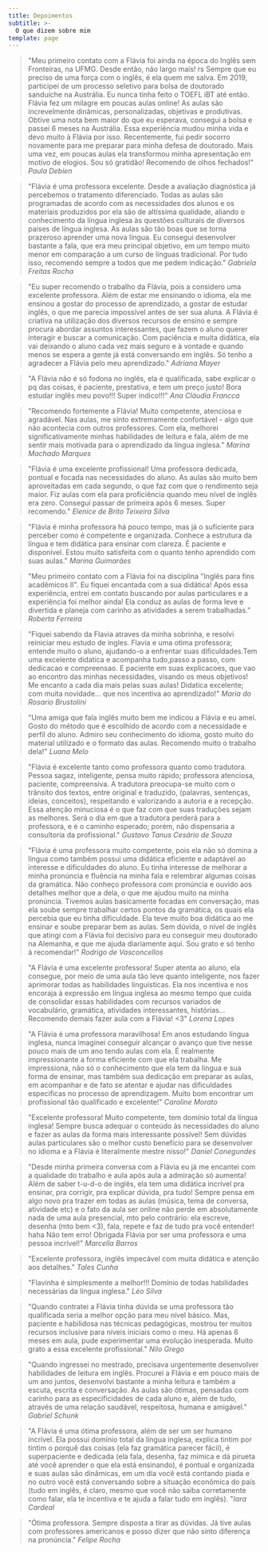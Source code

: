 ```yaml
---
title: Depoimentos
subtitle: >-
  O que dizem sobre mim
template: page
---
```


>"Meu primeiro contato com a Flávia foi ainda na época do Inglês sem Fronteiras, na UFMG. Desde então, não largo mais! rs Sempre que eu preciso de uma força com o inglês, é ela quem me salva. Em 2019, participei de um processo seletivo para bolsa de doutorado sanduíche na Austrália. Eu nunca tinha feito o TOEFL iBT até então. Flávia fez um milagre em poucas aulas online! As aulas são increvelmente dinâmicas, personalizadas, objetivas e produtivas. Obtive uma nota bem maior do que eu esperava, consegui a bolsa e passei 6 meses na Austrália. Essa experiência mudou minha vida e devo muito à Flávia por isso. Recentemente, fui pedir socorro novamente para me preparar para minha defesa de doutorado. Mais uma vez, em poucas aulas ela transformou minha apresentação em motivo de elogios. Sou só gratidão! Recomendo de olhos fechados!" <cite>Paula Debien</cite>

>"Flávia é uma professora excelente. Desde a avaliação diagnóstica já percebemos o tratamento diferenciado. Todas as aulas são programadas de acordo com as necessidades dos alunos e os materiais produzidos por ela são de altíssima qualidade, aliando o conhecimento da língua inglesa às questões culturais de diversos países de língua inglesa. As aulas são tão boas que se torna prazeroso aprender uma nova língua. Eu consegui desenvolver bastante a fala, que era meu principal objetivo, em um tempo muito menor em comparação a um curso de línguas tradicional. Por tudo isso, recomendo sempre a todos que me pedem indicação." <cite>Gabriela Freitas Rocha</cite>

>"Eu super recomendo o trabalho da Flávia, pois a considero uma excelente professora. Além de estar me ensinando o idioma, ela me ensinou a gostar do processo de aprendizado, a gostar de estudar inglês, o que me parecia impossível antes de ser sua aluna. A Flávia é criativa na utilização dos diversos recursos de ensino e sempre procura abordar assuntos interessantes, que fazem o aluno querer interagir e buscar a comunicação. Com paciência e muita didática, ela vai deixando o aluno cada vez mais seguro e à vontade e quando menos se espera a gente já está conversando em inglês. Só tenho a agradecer a Flávia pelo meu  aprendizado." <cite>Adriana Mayer</cite>

>"A Flávia não é só fodona no inglês, ela é qualificada, sabe explicar o pq das coisas, é paciente, prestativa, e tem um preço justo! Bora estudar inglês meu povo!!! Super indico!!!" <cite>Ana Cláudia Francca</cite>

>"Recomendo fortemente a Flávia! Muito competente, atenciosa e agradável. Nas aulas, me sinto extremamente confortável - algo que não acontecia com outros professores. Com ela, melhorei significativamente minhas habilidades de leitura e fala, além de me sentir mais motivada para o aprendizado da língua inglesa." <cite>Marina Machado Marques</cite>

>"Flávia é uma excelente profissional! Uma professora dedicada, pontual e focada nas necessidades do aluno. As aulas são muito bem aproveitadas em cada segundo, o que faz com que o rendimento seja maior. Fiz aulas com ela para proficiência quando meu nível de inglês era zero. Consegui passar de primeira após 6 meses. Super recomendo." <cite>Elenice de Brito Teixeira Silva</cite>

>"Flávia é minha professora há pouco tempo, mas já o suficiente para perceber como é competente e organizada. Conhece a estrutura da língua e tem didática para ensinar com clareza. É paciente e disponível. Estou muito satisfeita com o quanto tenho aprendido com suas aulas." <cite>Marina Guimarães</cite>

>"Meu primeiro contato com a Flávia foi na disciplina "Inglês para fins acadêmicos II". Eu fiquei encantada com a sua didática! Após essa experiência, entrei em contato buscando por aulas particulares e a experiência foi melhor ainda! Ela conduz as aulas de forma leve e divertida e planeja com carinho as atividades a serem trabalhadas." <cite>Roberta Ferreira</cite>

>"Fiquei sabendo da Flavia atraves da minha sobrinha, e resolvi reiniciar meu estudo de ingles.
Flavia e uma otima professora; entende muito o aluno, ajudando-o a enfrentar suas dificuldades.Tem uma excelente didatica e acompanha tudo,passo a passo, com dedicacao e compreensao. E paciente em suas explicacoes, que vao ao encontro das minhas necessidades, visando os meus objetivos!
Me encanto a cada dia mais pelas suas aulas! Didatica excelente; com muita novidade... que nos incentiva ao aprendizado!" <cite>Maria do Rosario Brustolini</cite>

>"Uma amiga que fala inglês muito bem me indicou a Flávia e eu amei. Gosto do método que é escolhido de acordo com a necessidade e perfil do aluno. Admiro seu conhecimento do idioma, gosto muito do material utilizado e o formato das aulas. Recomendo muito o trabalho dela!" <cite>Luana Melo</cite>

>"Flávia é excelente tanto como professora quanto como tradutora. Pessoa sagaz, inteligente, pensa muito rápido; professora atenciosa, paciente, compreensiva. A tradutora preocupa-se muito com o trânsito dos textos, entre original e traduzido, (palavras, sentenças, ideias, conceitos), respeitando e valorizando a autoria e a recepção. Essa atenção minuciosa é o que faz com que suas traduções sejam as melhores. Será o dia em que a tradutora perderá para a professora, e é o caminho esperado; porém, não dispensaria a consultoria da profissional." <cite>Gustavo Tanus Cesário de Souza</cite>

>"Flávia é uma professora muito competente, pois ela não só domina a língua como também possui uma didática eficiente e adaptável ao interesse e dificuldades do aluno.  Eu tinha interesse de melhorar a minha pronúncia e fluência na minha fala e relembrar algumas coisas da gramática. Não conheço professora com pronúncia e ouvido aos detalhes melhor que a dela, o que me ajudou muito na minha pronúncia. Tivemos aulas basicamente focadas em conversação, mas ela soube sempre trabalhar certos pontos da gramática, os quais ela percebia que eu tinha dificuldade. Ela teve muito boa didática ao me ensinar e soube preparar bem as aulas. Sem dúvida, o nível de inglês que atingi com a Flávia foi decisivo para eu conseguir meu doutorado na Alemanha, e que me ajuda diariamente aqui. Sou grato e só tenho à recomendar!" <cite>Rodrigo de Vasconcellos</cite>

>"A Flávia é uma excelente professora! Super atenta ao aluno, ela consegue, por meio de uma aula tão leve quanto inteligente, nos fazer aprimorar todas as habilidades linguísticas. Ela nos incentiva e nos encoraja à expressão em língua inglesa ao mesmo tempo que cuida de consolidar essas habilidades com recursos variados de vocabulário, gramática, atividades interessantes, histórias... Recomendo demais fazer aula com a Flávia! <3" <cite>Lorena Lopes</cite>

>"A Flávia é uma professora maravilhosa! Em anos estudando língua inglesa, nunca imaginei conseguir alcançar o avanço que tive nesse pouco mais de um ano tendo aulas com ela. É realmente impressionante a forma eficiente com que ela trabalha. Me impressiona, não só o conhecimento que ela tem da língua e sua forma de ensinar, mas também sua dedicação em preparar as aulas, em acompanhar e de fato se atentar e ajudar nas dificuldades especificas no processo de aprendizagem. Muito bom encontrar um profissional tão qualificado e excelente!" <cite>Caroline Morato</cite>

>"Excelente professora! Muito competente, tem domínio total da língua inglesa! Sempre busca adequar o conteúdo às necessidades do aluno e fazer as aulas da forma mais interessante possível! Sem dúvidas aulas particulares são o melhor custo benefício para se desenvolver no idioma e a Flávia é literalmente mestre nisso!" <cite>Daniel Conegundes</cite>

>"Desde minha primeira conversa com a Flávia eu já me encantei com a qualidade do trabalho e aula após aula a admiração só aumenta! Além de saber t-u-d-o de inglês, ela tem uma didática incrível pra ensinar, pra corrigir, pra explicar dúvida, pra tudo! Sempre pensa em algo novo pra trazer em todas as aulas (música, tema de conversa, atividade etc) e o fato da aula ser online não perde em absolutamente nada de uma aula presencial, mto pelo contrário: ela escreve, desenha (mto bem <3), fala, repete e faz de tudo pra você entender! haha Não tem erro! Obrigada Flávia por ser uma professora e uma pessoa incrível!" <cite>Marcella Barros</cite>

>"Excelente professora, inglês impecável com muita didática e atenção aos detalhes." <cite>Tales Cunha</cite>

>"Flavinha é simplesmente a melhor!!! Domínio de todas habilidades necessárias da língua inglesa." <cite>Léo Silva</cite>

>"Quando contratei a Flávia tinha dúvida se uma professora tão qualificada seria a melhor opção para meu nível básico. Mas, paciente e habilidosa nas técnicas pedagógicas, mostrou ter muitos recursos inclusive para níveis iniciais como o meu. Há apenas 6 meses em aula, pude experimentar uma evolução inesperada. Muito grato a essa excelente profissional." <cite>Nilo Grego</cite>

>"Quando ingressei no mestrado, precisava urgentemente desenvolver habilidades de leitura em inglês. Procurei a Flávia e em pouco mais de um ano juntos, desenvolvi bastante a minha leitura e também a escuta, escrita e conversação. As aulas são ótimas, pensadas com carinho para as especificidades de cada aluno e, além de tudo, através de uma relação saudável, respeitosa, humana e amigável." <cite>Gabriel Schunk</cite>

>"A Flávia é uma ótima professora, além de ser um ser humano incrível. Ela possui domínio total da língua inglesa, explica tintim por tintim o porquê das coisas (ela faz gramática parecer fácil), é superpaciente e dedicada (ela fala, desenha, faz mímica e dá pirueta até você aprender o que ela está ensinando), é pontual e organizada e suas aulas são dinâmicas, em um dia você está contando piada e no outro você está conversando sobre a situação econômica do país (tudo em inglês, é claro, mesmo que você não saiba corretamente como falar, ela te incentiva e te ajuda a falar tudo em inglês). "<cite>Iara Cardeal</cite>

>"Ótima professora. Sempre disposta a tirar as dúvidas. Já tive aulas com professores americanos e posso dizer que não sinto diferença na pronúncia." <cite>Felipe Rocha</cite>